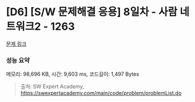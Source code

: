 # [D6] [S/W 문제해결 응용] 8일차 - 사람 네트워크2 - 1263 

[문제 링크](https://swexpertacademy.com/main/code/problem/problemDetail.do?contestProbId=AV18P2B6Iu8CFAZN) 

### 성능 요약

메모리: 98,696 KB, 시간: 9,603 ms, 코드길이: 1,497 Bytes



> 출처: SW Expert Academy, https://swexpertacademy.com/main/code/problem/problemList.do